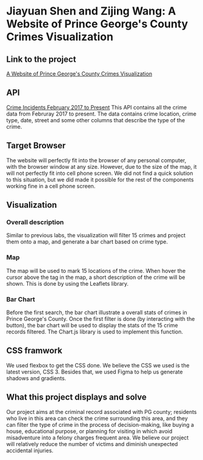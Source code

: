 # Jiayuan Shen and Zijing Wang: A Website of Prince George's County Crimes Visualization
## Link to the project
[A Website of Prince George's County Crimes Visualization](https://zw975.github.io/Group18-Final-Project/client/)
## API
[Crime Incidents February 2017 to Present](https://data.princegeorgescountymd.gov/Public-Safety/Crime-Incidents-February-2017-to-Present/wb4e-w4nf)
This API contains all the crime data from Februray 2017 to present. The data contains crime location, crime type, date, street and some other columns that describe the type of the crime.
## Target Browser
The website will perfectly fit into the browser of any personal computer, with the browser window at any size. However, due to the size of the map, it will not perfectly fit into cell phone screen. We did not find a quick solution to this situation, but we did made it possible for the rest of the components working fine in a cell phone screen.
## Visualization
### Overall description
Similar to previous labs, the visualization will filter 15 crimes and project them onto a map, and generate a bar chart based on crime type.
### Map
The map will be used to mark 15 locations of the crime. When hover the cursor above the tag in the map, a short description of the crime will be shown. This is done by using the Leaflets library. 
### Bar Chart
Before the first search, the bar chart illustrate a overall stats of crimes in Prince George's County. Once the first filter is done (by interacting with the button), the bar chart will be used to display the stats of the 15 crime records filtered. The Chart.js library is used to implement this function.
## CSS framwork
We used flexbox to get the CSS done. We believe the CSS we used is the latest version, CSS 3. Besides that, we used Figma to help us generate shadows and gradients.
## What this project displays and solve
Our project aims at the criminal record associated with PG county; residents who live in this area can check the crime surrounding this area, and they can filter the type of crime in the process of decision-making, like buying a house, educational purpose, or planning for visiting in which avoid misadventure into a felony charges frequent area. We believe our project will relatively reduce the number of victims and diminish unexpected accidental injuries.
